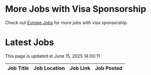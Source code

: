 # More Jobs with Visa Sponsorship

Check out [Europe Jobs](https://github.com/sureshparimi/europejobs#latest-jobs) for more jobs with visa sponsorship.

# Latest Jobs

This page is updated at June 15, 2025 14:00:11

| Job Title | Job Location | Job Link | Job Posted |
| --- | --- | --- | --- |
